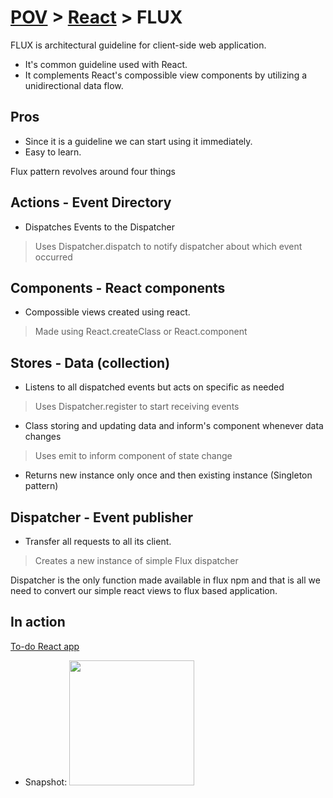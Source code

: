 # <a href='./../readme.md'>POV</a> > <a href='./readme.md'>React</a> > FLUX

FLUX is architectural guideline for client-side web application.

* It's common guideline used with React.
* It complements React's compossible view components by utilizing a unidirectional data flow.

## Pros

* Since it is a guideline we can start using it immediately.
* Easy to learn.

Flux pattern revolves around four things

## Actions - Event Directory

- Dispatches Events to the Dispatcher

> Uses Dispatcher.dispatch to notify dispatcher about which event occurred

## Components - React components

- Compossible views created using react.

> Made using React.createClass or React.component

## Stores - Data (collection)

- Listens to all dispatched events but acts on specific as needed

> Uses Dispatcher.register to start receiving events

- Class storing and updating data and inform's component whenever data changes

> Uses emit to inform component of state change

- Returns new instance only once and then existing instance (Singleton pattern)

## Dispatcher - Event publisher

- Transfer all requests to all its client.

> Creates a new instance of simple Flux dispatcher

Dispatcher is the only function made available in flux npm and that is all we need to convert our simple react views to flux based application.

## In action

<a href='https://github.com/vkum29/todo-list-react'>To-do React app</a>

- Snapshot: <img src='https://github.com/vkum29/todo-list-react/blob/flux/app-snapshot.png' width=200 height=200/>
